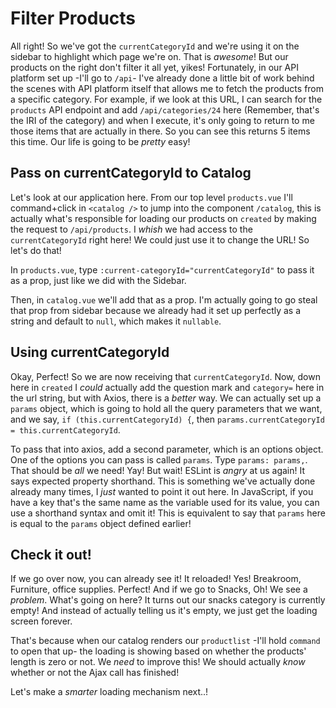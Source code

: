 # Filter Products

All right! So we've got the `currentCategoryId` and we're using it on the sidebar to
highlight which page we're on. That is *awesome*! But our products on the right
don't filter it all yet, yikes! Fortunately, in our API platform set up -I'll go to
`/api`- I've already done a little bit of work behind the scenes with API platform
itself that allows me to fetch the products from a specific category. For example,
if we look at this URL, I can search for the `products` API endpoint and add
`/api/categories/24` here (Remember, that's the IRI of the category) and when I
execute, it's only going to return to me those items that are actually in there.
So you can see this returns 5 items this time. Our life is going to be *pretty* easy!

## Pass on currentCategoryId to Catalog

Let's look at our application here. From our top level `products.vue` I'll 
command+click in `<catalog />` to jump into the component `/catalog`, this is
actually what's responsible for loading our products on `created` by making the
request to `/api/products`. I *whish* we had access to the `currentCategoryId`
right here! We could just use it to change the URL! So let's do that!

In `products.vue`, type `:current-categoryId="currentCategoryId"` to pass it as a
prop, just like we did with the Sidebar.

Then, in `catalog.vue` we'll add that as a prop. I'm actually going to go steal
that prop from sidebar because we already had it set up perfectly as a string and
default to `null`, which makes it `nullable`.

## Using currentCategoryId

Okay, Perfect! So we are now receiving that `currentCategoryId`. Now, down here in
`created` I *could* actually add the question mark and `category=` here in the
url string, but with Axios, there is a *better* way. We can actually set up a
`params` object, which is going to hold all the query parameters that we want, and
we say, `if (this.currentCategoryId) {`, then
`params.currentCategoryId = this.currentCategoryId`.

To pass that into axios, add a second parameter, which is an options object. One of
the options you can pass is called `params`. Type `params: params,`. That should be
*all* we need! Yay! But wait! ESLint is *angry* at us again! It says expected
property shorthand. This is something we've actually done already many times,
I *just* wanted to point it out here. In JavaScript, if you have a key that's the
same name as the variable used for its value, you can use a shorthand syntax and
omit it! This is equivalent to say that `params` here is equal to the `params`
object defined earlier!

## Check it out!

If we go over now, you can already see it! It reloaded! Yes! Breakroom, Furniture,
office supplies. Perfect! And if we go to Snacks, Oh! We see a *problem*.
What's going on here? It turns out our snacks category is currently empty! And
instead of actually telling us it's empty, we just get the loading screen forever.

That's because when our catalog renders our `productlist` -I'll hold `command` to
open that up- the loading is showing based on whether the products' length is zero
or not. We *need* to improve this! We should actually *know* whether or not the Ajax
call has finished!
 
Let's make a *smarter* loading mechanism next..!
